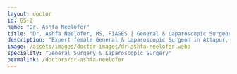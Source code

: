 ```yaml
---
layout: doctor
id: GS-2
name: "Dr. Ashfa Neelofer"
title: "Dr. Ashfa Neelofer, MS, FIAGES | General & Laparoscopic Surgeon in Attapur"
description: "Expert female General & Laparoscopic Surgeon in Attapur, Hyderabad. Specializes in hernia, gallbladder, breast, and thyroid surgeries. Consult online at AskSurgeons.com."
image: /assets/images/doctor-images/dr-ashfa-neelofer.webp
speciality: "General Surgery & Laparoscopic Surgery"
permalink: /doctors/dr-ashfa-neelofer
---
```


